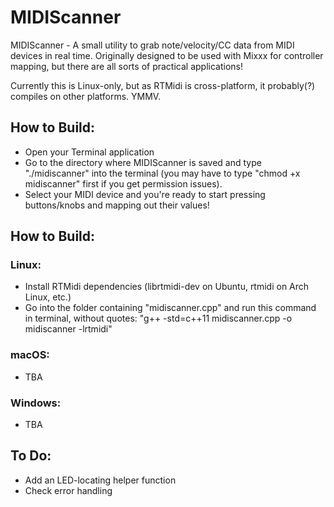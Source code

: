 # MIDIScanner

MIDIScanner - A small utility to grab note/velocity/CC data from MIDI devices in real time. Originally designed to be used with Mixxx for controller mapping, but there are all sorts of practical applications!

Currently this is Linux-only, but as RTMidi is cross-platform, it probably(?) compiles on other platforms. YMMV. 

## How to Build:
- Open your Terminal application
- Go to the directory where MIDIScanner is saved and type "./midiscanner" into the terminal (you may have to type "chmod +x midiscanner" first if you get permission issues).
- Select your MIDI device and you're ready to start pressing buttons/knobs and mapping out their values!

## How to Build:
### Linux:
- Install RTMidi dependencies (librtmidi-dev on Ubuntu, rtmidi on Arch Linux, etc.)
- Go into the folder containing "midiscanner.cpp" and run this command in terminal, without quotes: "g++ -std=c++11 midiscanner.cpp -o midiscanner -lrtmidi"

### macOS:
- TBA

### Windows:
- TBA

## To Do:
- Add an LED-locating helper function
- Check error handling
